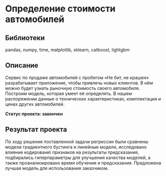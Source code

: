 # Определение стоимости автомобилей
## Библиотеки
pandas, numpy, time, matplotlib, sklearn, catboost, lightgbm
## Описание
Сервис по продаже автомобилей с пробегом «Не бит, не крашен» разрабатывает приложение, чтобы привлечь новых клиентов. В нём можно будет узнать рыночную стоимость своего автомобиля. Построим модель, которая умеет её определять. В нашем распоряжении данные о технических характеристиках, комплектации и ценах других автомобилей.

**Статус проекта: закончен**

## Результат проекта
По ходу решения поставленной задачи регрессии были сравнены модели градиентного бустинга и линейные модели, исследовано влияние кодировани\ признаков на результаты предсказания, подбирались гиперпараметры для улучшения качества моделей, а также проанализировано время обучения и предсказания. Предложена лучшая модель для использования заказчиком.
